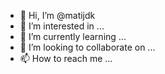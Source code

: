 - 👋 Hi, I’m @matijdk
- 👀 I’m interested in ...
- 🌱 I’m currently learning ...
- 💞️ I’m looking to collaborate on ...
- 📫 How to reach me ...

<!---
matijdk/matijdk is a ✨ special ✨ repository because its `README.md` (this file) appears on your GitHub profile.
You can click the Preview link to take a look at your changes.
--->
